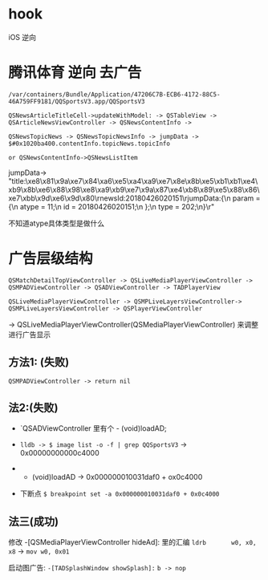 # hook
iOS 逆向
# 腾讯体育 逆向 去广告

`/var/containers/Bundle/Application/47206C7B-ECB6-4172-88C5-46A759FF9181/QQSportsV3.app/QQSportsV3`


```
QSNewsArticleTitleCell->updateWithModel: -> QSTableView -> QSArticleNewsViewController -> QSNewsContentInfo -> 

QSNewsTopicNews -> QSNewsTopicNewsInfo -> jumpData -> $#0x1020ba400.contentInfo.topicNews.topicInfo

or QSNewsContentInfo->QSNewsListItem
```
jumpData-> 
"title:\xe8\x81\x9a\xe7\x84\xa6\xe5\xa4\xa9\xe7\x8e\x8b\xe5\xb1\xb1\xe4\xb9\x8b\xe6\x88\x98\xe8\xa9\xb9\xe7\x9a\x87\xe4\xb8\x89\xe5\x88\x86\xe7\xbb\x9d\xe6\x9d\x80\rnewsId:20180426020151\rjumpData:{\n    param =     {\n        atype = 11;\n        id = 20180426020151;\n    };\n    type = 202;\n}\r"

不知道atype具体类型是做什么




    
# 广告层级结构

```
QSMatchDetailTopViewController -> QSLiveMediaPlayerViewController -> QSMPADViewController -> QSADViewController -> TADPlayerView
```

```
QSLiveMediaPlayerViewController -> QSMPLiveLayersViewController-> QSMPLiveLayersViewController -> QSPlayerViewController
```

-> QSLiveMediaPlayerViewController(QSMediaPlayerViewController) 来调整进行广告显示


## 方法1: (失败)
`QSMPADViewController -> return nil `

## 法2:(失败)
* `QSADViewController 里有个 - (void)loadAD;
* `lldb -> $ image list -o -f | grep QQSportsV3` -> 0x00000000000c4000
* - (void)loadAD -> 0x000000010031daf0 + ox0c4000

* 下断点 `$ breakpoint set -a 0x000000010031daf0 + 0x0c4000`

## 法三(成功)
修改                      -[QSMediaPlayerViewController hideAd]:
里的汇编
`ldrb       w0, x0, x8` -> `mov w0, 0x01`

启动图广告:
`-[TADSplashWindow showSplash]:`
`b -> nop `


